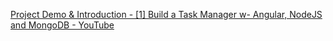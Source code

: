 [Project Demo & Introduction - [1] Build a Task Manager w- Angular, NodeJS and MongoDB - YouTube](https://www.youtube.com/watch?v=V-CeWkz1MNQ%26list=PLIjdNHWULhPSZFDzQU6AnbVQNNo1NTRpd)